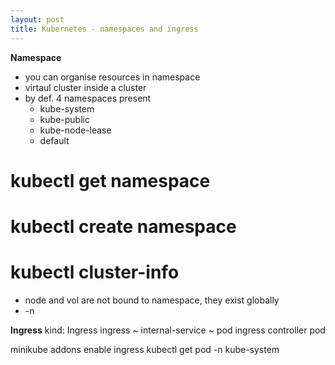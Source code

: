 ```yaml
---
layout: post
title: Kubernetes - namespaces and ingress
---
```


**Namespace** 
- you can organise resources in namespace
- virtaul cluster inside a cluster
- by def. 4 namespaces present
   - kube-system
   - kube-public
   - kube-node-lease
   - default

# kubectl get namespace
# kubectl create namespace <namespace-name>
# kubectl cluster-info

- node and vol are not bound to namespace, they exist globally
- -n <namespace-name>

**Ingress**
kind: Ingress
ingress ~ internal-service ~ pod
ingress controller pod

minikube addons enable ingress
kubectl get pod -n kube-system

